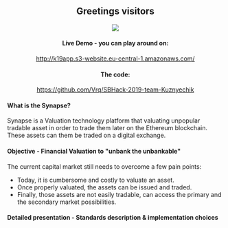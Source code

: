 <div align="center">
 <h2>Greetings visitors</h2>
</div>
<p align="center">
  <img src="https://sbhack19-prod.s3.eu-central-1.amazonaws.com/public-resources/team-logo.gif">
</p>
<div align="center">
  <h4>Live Demo - you can play around on: </h4>
  <a href="http://k19app.s3-website.eu-central-1.amazonaws.com/" target="_blank">http://k19app.s3-website.eu-central-1.amazonaws.com/</a>
</div>
<div align="center">
  <h4>The code:</h4>
  <a href="https://github.com/Vrq/SBHack-2019-team-Kuznyechik" target="_blank">https://github.com/Vrq/SBHack-2019-team-Kuznyechik</a>
</div>

#### What is the Synapse?

Synapse is a Valuation technology platform that valuating unpopular tradable asset in order to trade them later on the Ethereum blockchain. These assets can them be traded on a digital exchange.

#### Objective - Financial Valuation to "unbank the unbankable"

The current capital market still needs to overcome a few pain points:
 - Today, it is cumbersome and costly to valuate an asset.
 - Once properly valuated, the assets can be issued and traded.
 - Finally, those assets are not easily tradable, can access the primary and the secondary market possibilities.
 
#### Detailed presentation - Standards description & implementation choices
